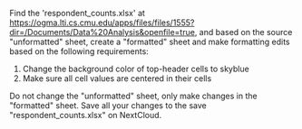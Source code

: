 Find the 'respondent_counts.xlsx' at https://ogma.lti.cs.cmu.edu/apps/files/files/1555?dir=/Documents/Data%20Analysis&openfile=true, and based on the source "unformatted" sheet, create a "formatted" sheet and make formatting edits based on the following requirements:
1. Change the background color of top-header cells to skyblue
2. Make sure all cell values are centered in their cells

Do not change the "unformatted" sheet, only make changes in the "formatted" sheet.
Save all your changes to the save "respondent_counts.xlsx" on NextCloud.

